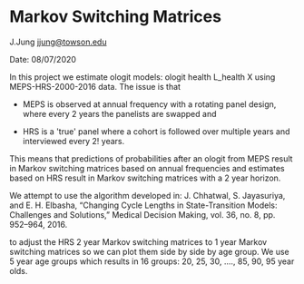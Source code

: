 Markov Switching Matrices
===============================================================================

J.Jung
jjung@towson.edu

Date: 08/07/2020


In this project we estimate ologit models:
ologit health L_health X
using MEPS-HRS-2000-2016 data. The issue is that 

 * MEPS is observed at annual
   frequency with a rotating panel design, where every 2 years the panelists are
   swapped and 

 * HRS is a 'true' panel where a cohort is followed over multiple
   years and interviewed every 2! years.

This means that predictions of probabilities after an ologit from MEPS result
in Markov switching matrices based on annual frequencies and estimates based on
HRS result in Markov switching matrices with a 2 year horizon.

We attempt to use the algorithm developed in:
J. Chhatwal, S. Jayasuriya, and E. H. Elbasha, “Changing Cycle Lengths in
State-Transition Models: Challenges and Solutions,” Medical Decision Making,
vol. 36, no. 8, pp. 952–964, 2016.

to adjust the HRS 2 year Markov switching matrices to 1 year Markov switching
matrices so we can plot them side by side by age group. We use 5 year age
groups which results in 16 groups: 20, 25, 30, ...., 85, 90, 95 year olds.



